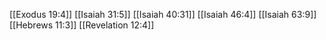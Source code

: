 [[Exodus 19:4]]
[[Isaiah 31:5]]
[[Isaiah 40:31]]
[[Isaiah 46:4]]
[[Isaiah 63:9]]
[[Hebrews 11:3]]
[[Revelation 12:4]]
